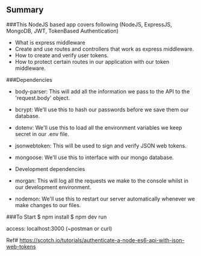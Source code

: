 Summary
-------

###This NodeJS based app covers following
(NodeJS, ExpressJS, MongoDB, JWT, TokenBased Authentication)

* What is express middleware
* Create and use routes and controllers that work as express middleware.
* How to create and verify user tokens.
* How to protect certain routes in our application with our token middleware.

###Dependencies

* body-parser: This will add all the information we pass to the API to the 'request.body' object.
* bcrypt: We'll use this to hash our passwords before we save them our database.
* dotenv: We'll use this to load all the environment variables we keep secret in our .env file.
* jsonwebtoken: This will be used to sign and verify JSON web tokens.
* mongoose: We'll use this to interface with our mongo database.

* Development dependencies
* morgan: This will log all the requests we make to the console whilst in our development environment.
* nodemon: We'll use this to restart our server automatically whenever we make changes to our files.


###To Start
$ npm install
$ npm dev run

access: localhost:3000 (~postman or curl)


Ref# https://scotch.io/tutorials/authenticate-a-node-es6-api-with-json-web-tokens
